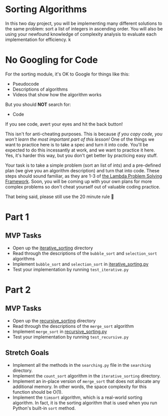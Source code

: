 # Sorting Algorithms

In this two day project, you will be implementing many different solutions to the same problem: sort a list of integers in ascending order. You will also be using your newfound knowledge of complexity analysis to evaluate each implementation for efficiency.
k
# No Googling for Code

For the sorting module, it's OK to Google for things like this:

* Pseudocode
* Descriptions of algorithms
* Videos that show how the algorithm works

But you should **NOT** search for:

* Code

If you see code, avert your eyes and hit the back button!

This isn't for anti-cheating purposes. This is because _if you copy code, you won't learn the most important part of this lesson!_ One of the things we want to practice here is to take a spec and turn it into code. You'll be expected to do this incessantly at work, and we want to practice it here. Yes, it's harder this way, but you don't get better by practicing easy stuff.

Your task is to take a simple problem (sort an list of ints) and a pre-defined plan (we give you an algorithm description) and turn that into code. These steps should sound familiar, as they are 1-3 of [the Lambda Problem Solving Framework](https://github.com/LambdaSchool/CS-Wiki/wiki/Lambda-Problem-Solving-Framework). Soon, you will be coming up with your own plans for more complex problems so don't cheat yourself out of valuable coding practice.

That being said, please still use the 20 minute rule :slightly_smiling_face:


# Part 1

## MVP Tasks

 - Open up the [iterative_sorting](src/iterative_sorting) directory
 - Read through the descriptions of the `bubble_sort` and `selection_sort` algorithms
 - Implement `bubble_sort` and `selection_sort` in [iterative_sorting.py](src/iterative_sorting/iterative_sorting.py)
 - Test your implementation by running `test_iterative.py`

# Part 2

## MVP Tasks

 - Open up the [recursive_sorting](src/recursive_sorting) directory
 - Read through the descriptions of the `merge_sort` algorithm
 - Implement `merge_sort` in [recursive_sorting.py](src/recursive_sorting/recursive_sorting.py)
 - Test your implementation by running `test_recursive.py`

## Stretch Goals
 - Implement all the methods in the `searching.py` file in the `searching` directory.
 - Implement the `count_sort` algorithm in the `iterative_sorting` directory.
 - Implement an in-place version of `merge_sort` that does not allocate any additional memory. In other words, the space complexity for this function should be O(1).
 - Implement the `timsort` algorithm, which is a real-world sorting algorithm. In fact, it is the sorting algorithm that is used when you run Python's built-in `sort` method. 
